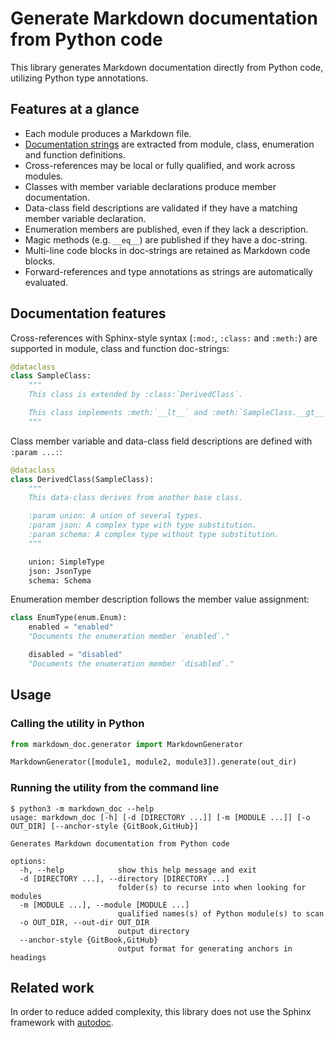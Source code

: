 # Generate Markdown documentation from Python code

This library generates Markdown documentation directly from Python code, utilizing Python type annotations.

## Features at a glance

* Each module produces a Markdown file.
* [Documentation strings](https://docs.python.org/3/library/stdtypes.html#definition.__doc__) are extracted from module, class, enumeration and function definitions.
* Cross-references may be local or fully qualified, and work across modules.
* Classes with member variable declarations produce member documentation.
* Data-class field descriptions are validated if they have a matching member variable declaration.
* Enumeration members are published, even if they lack a description.
* Magic methods (e.g. `__eq__`) are published if they have a doc-string.
* Multi-line code blocks in doc-strings are retained as Markdown code blocks.
* Forward-references and type annotations as strings are automatically evaluated.

## Documentation features

Cross-references with Sphinx-style syntax (`:mod:`, `:class:` and `:meth:`) are supported in module, class and function doc-strings:

```python
@dataclass
class SampleClass:
    """
    This class is extended by :class:`DerivedClass`.

    This class implements :meth:`__lt__` and :meth:`SampleClass.__gt__`.
    """
```

Class member variable and data-class field descriptions are defined with `:param ...:`:

```python
@dataclass
class DerivedClass(SampleClass):
    """
    This data-class derives from another base class.

    :param union: A union of several types.
    :param json: A complex type with type substitution.
    :param schema: A complex type without type substitution.
    """

    union: SimpleType
    json: JsonType
    schema: Schema
```

Enumeration member description follows the member value assignment:

```python
class EnumType(enum.Enum):
    enabled = "enabled"
    "Documents the enumeration member `enabled`."

    disabled = "disabled"
    "Documents the enumeration member `disabled`."
```

## Usage

### Calling the utility in Python

```python
from markdown_doc.generator import MarkdownGenerator

MarkdownGenerator([module1, module2, module3]).generate(out_dir)
```

### Running the utility from the command line

```
$ python3 -m markdown_doc --help
usage: markdown_doc [-h] [-d [DIRECTORY ...]] [-m [MODULE ...]] [-o OUT_DIR] [--anchor-style {GitBook,GitHub}]

Generates Markdown documentation from Python code

options:
  -h, --help            show this help message and exit
  -d [DIRECTORY ...], --directory [DIRECTORY ...]
                        folder(s) to recurse into when looking for modules
  -m [MODULE ...], --module [MODULE ...]
                        qualified names(s) of Python module(s) to scan
  -o OUT_DIR, --out-dir OUT_DIR
                        output directory
  --anchor-style {GitBook,GitHub}
                        output format for generating anchors in headings
```

## Related work

In order to reduce added complexity, this library does not use the Sphinx framework with [autodoc](https://www.sphinx-doc.org/en/master/usage/extensions/autodoc.html).
